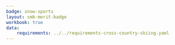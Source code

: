 ```yaml
---
badge: snow-sports
layout: smb-merit-badge
workbook: true
data:
    requirements: ../../requirements-cross-country-skiing.yaml
---
```

